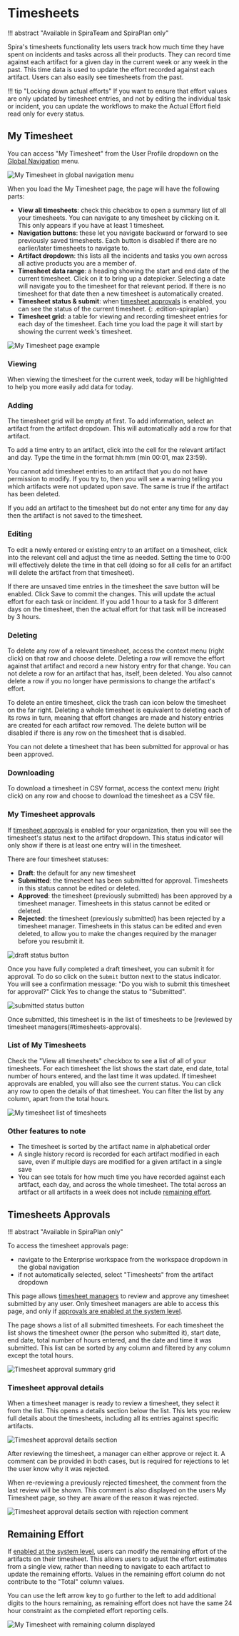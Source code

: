 # Timesheets
!!! abstract "Available in SpiraTeam and SpiraPlan only"

Spira's timesheets functionality lets users track how much time they have spent on incidents and tasks across all their products. They can record time against each artifact for a given day in the current week or any week in the past. This time data is used to update the effort recorded against each artifact. Users can also easily see timesheets from the past.

!!! tip "Locking down actual efforts" 
    If you want to ensure that effort values are only updated by timesheet entries, and not by editing the individual task or incident, you can update the workflows to make the Actual Effort field read only for every status.

## My Timesheet
You can access "My Timesheet" from the User Profile dropdown on the [Global Navigation](./User-Product-Management.md/#global-navigation) menu.

![My Timesheet in global navigation menu](img/my-timesheet-global-navigation.png)

When you load the My Timesheet page, the page will have the following parts:

- **View all timesheets**: check this checkbox to open a summary list of all your timesheets. You can navigate to any timesheet by clicking on it. This only appears if you have at least 1 timesheet.
- **Navigation buttons**: these let you navigate backward or forward to see previously saved timesheets. Each button is disabled if there are no earlier/later timesheets to navigate to.
- **Artifact dropdown**: this lists all the incidents and tasks you own across all active products you are a member of.
- **Timesheet data range**: a heading showing the start and end date of the current timesheet. Click on it to bring up a datepicker. Selecting a date will navigate you to the timesheet for that relevant period. If there is no timesheet for that date then a new timesheet is automatically created.
- **Timesheet status & submit**: when [timesheet approvals](#my-timesheet-approvals) is enabled, you can see the status of the current timesheet.
    {: .edition-spiraplan}
- **Timesheet grid**: a table for viewing and recording timesheet entries for each day of the timesheet. Each time you load the page it will start by showing the current week's timesheet.

![My Timesheet page example](img/my-timesheet-page.png)

### Viewing
When viewing the timesheet for the current week, today will be highlighted to help you more easily add data for today.

### Adding
The timesheet grid will be empty at first. To add information, select an artifact from the artifact dropdown. This will automatically add a row for that artifact. 

To add a time entry to an artifact, click into the cell for the relevant artifact and day. Type the time in the format hh:mm (min 00:01, max 23:59).

You cannot add timesheet entries to an artifact that you do not have permission to modify. If you try to, then you will see a warning telling you which artifacts were not updated upon save. The same is true if the artifact has been deleted.

If you add an artifact to the timesheet but do not enter any time for any day then the artifact is not saved to the timesheet.

### Editing 
To edit a newly entered or existing entry to an artifact on a timesheet, click into the relevant cell and adjust the time as needed. Setting the time to 0:00 will effectively delete the time in that cell (doing so for all cells for an artifact will delete the artifact from that timesheet). 

If there are unsaved time entries in the timesheet the save button will be enabled. Click Save to commit the changes. This will update the actual effort for each task or incident. If you add 1 hour to a task for 3 different days on the timesheet, then the actual effort for that task will be increased by 3 hours. 

### Deleting
To delete any row of a relevant timesheet, access the context menu (right click) on that row and choose delete. Deleting a row will remove the effort against that artifact and record a new history entry for that change. You can not delete a row for an artifact that has, itself, been deleted. You also cannot delete a row if you no longer have permissions to change the artifact's effort.

To delete an entire timesheet, click the trash can icon below the timesheet on the far right. Deleting a whole timesheet is equivalent to deleting each of its rows in turn, meaning that effort changes are made and history entries are created for each artifact row removed. The delete button will be disabled if there is any row on the timesheet that is disabled.

You can not delete a timesheet that has been submitted for approval or has been approved.

### Downloading
To download a timesheet in CSV format, access the context menu (right click) on any row and choose to download the timesheet as a CSV file.

### My Timesheet approvals
If [timesheet approvals](../Spira-Administration-Guide/System.md/#general-settings) is enabled for your organization, then you will see the timesheet's status next to the artifact dropdown. This status indicator will only show if there is at least one entry will in the timesheet. 

There are four timesheet statuses:

- **Draft**: the default for any new timesheet
- **Submitted**: the timesheet has been submitted for approval. Timesheets in this status cannot be edited or deleted.
- **Approved**: the timesheet (previously submitted) has been approved by a timesheet manager. Timesheets in this status cannot be edited or deleted.
- **Rejected**: the timesheet (previously submitted) has been rejected by a timesheet manager. Timesheets in this status can be edited and even deleted, to allow you to make the changes required by the manager before you resubmit it.

![draft status button](./img/timesheet-draft-status.png)

Once you have fully completed a draft timesheet, you can submit it for approval. To do so click on the `Submit` button next to the status indicator. You will see a confirmation message: "Do you wish to submit this timesheet for approval?" Click Yes to change the status to "Submitted". 

![submitted status button](./img/timesheet-submitted-status.png)

Once submitted, this timesheet is in the list of timesheets to be [reviewed by timesheet managers(#timesheets-approvals).

### List of My Timesheets
Check the "View all timesheets" checkbox to see a list of all of your timesheets. For each timesheet the list shows the start date, end date, total number of hours entered, and the last time it was updated. If timesheet approvals are enabled, you will also see the current status. You can click any row to open the details of that timesheet. You can filter the list by any column, apart from the total hours.

![My timesheet list of timesheets](./img/my-timesheet-all-sheets.png)

### Other features to note
- The timesheet is sorted by the artifact name in alphabetical order
- A single history record is recorded for each artifact modified in each save, even if multiple days are modified for a given artifact in a single save
- You can see totals for how much time you have recorded against each artifact, each day, and across the whole timesheet. The total across an artifact or all artifacts in a week does not include [remaining effort](./Timesheets.md#remaining-effort). 

## Timesheets Approvals 
!!! abstract "Available in SpiraPlan only"

To access the timesheet approvals page:

- navigate to the Enterprise workspace from the workspace dropdown in the global navigation
- if not automatically selected, select "Timesheets" from the artifact dropdown

This page allows [timesheet managers](../Spira-Administration-Guide/System-Users.md/#edit-an-existing-user) to review and approve any timesheet submitted by any user. Only timesheet managers are able to access this page, and only if [approvals are enabled at the system level](../Spira-Administration-Guide/System.md/#general-settings).

The page shows a list of all submitted timesheets. For each timesheet the list shows the timesheet owner (the person who submitted it), start date, end date, total number of hours entered, and the date and time it was submitted. This list can be sorted by any column and filtered by any column except the total hours.

![Timesheet approval summary grid](./img/timesheet-approval-summary.png)

### Timesheet approval details 
When a timesheet manager is ready to review a timesheet, they select it from the list. This opens a details section below the list. This lets you review full details about the timesheets, including all its entries against specific artifacts. 

![Timesheet approval details section](./img/timesheet-approval-details.png)

After reviewing the timesheet, a manager can either approve or reject it. A comment can be provided in both cases, but is required for rejections to let the user know why it was rejected. 

When re-reviewing a previously rejected timesheet, the comment from the last review will be shown. This comment is also displayed on the users My Timesheet page, so they are aware of the reason it was rejected. 

![Timesheet approval details section with rejection comment](./img/timesheet-approval-details2.png)


## Remaining Effort
If [enabled at the system level](../Spira-Administration-Guide/System.md#general-settings), users can modify the remaining effort of the artifacts on their timesheet. This allows users to adjust the effort estimates from a single view, rather than needing to navigate to each artifact to update the remaining efforts. Values in the remaining effort column do not contribute to the "Total" column values. 

You can use the left arrow key to go further to the left to add additional digits to the hours remaining, as remaining effort does not have the same 24 hour constraint as the completed effort reporting cells.

![My Timesheet with remaining column displayed](./img/timesheet-remaining-effort.png)